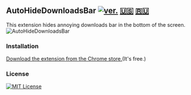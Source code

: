 ## AutoHideDownloadsBar [![ver.](https://img.shields.io/chrome-web-store/v/gkmndgjgpolmikgnipipfekglbbgjcel.svg?style=flat-square)](#) [:us:](https://github.com/Artlant/AutoHideDownloadsBar-extension/blob/master/README.md) [:ru:](https://github.com/Artlant/AutoHideDownloadsBar-extension/blob/master/docs/ru-RU/README.md) 
This extension hides annoying downloads bar in the bottom of the screen.
![AutoHideDownloadsBar ](https://lh3.googleusercontent.com/sjAqUqJbt1n_b5q9u6LSz0zGkDdZi4HKW0zYceTTY9SAY7KGoyLfQ6w6yqsHueTEbF5ggehcKg=s640-h400-e365-rw)

### Installation
[Download the extension from the Chrome store.](https://chrome.google.com/webstore/detail/auto-hide-downloads-bar/gkmndgjgpolmikgnipipfekglbbgjcel)(It's free.)

### License 
[![MIT License](https://img.shields.io/badge/license-MIT-007EC7.svg?style=flat-square)](/LICENSE)

